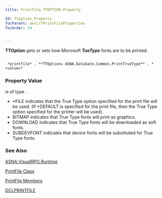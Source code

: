 ```yaml
---
title: PrintFile.TTOPTION Property

Id: Ttoption_Property
TocParent: aerLrfPrintFileProperties
TocOrder: 24


---
```


**TTOption** gets or sets how Microsoft ***TueType*** fonts are to be printed. 

```

 *printfile* . **TTOption= ASNA.DataGate.Common.PrintTrueType** . *<value>* 
```

### Property Value
***<value>*** is of type . 

- *FILE indicates that the True Type option specified for the print file will be used. (If *DEFAULT is specified for the print file, then the True Type option specified for the printer will be used).
- BITMAP indicates that True Type fonts will print as graphics.
- DOWNLOAD indicates that True Type fonts will be downloaded as soft fonts.
- SUBDEVFONT indicates that device fonts will be substituted for True Type fonts.

### See Also
[ASNA.VisualRPG.Runtime](ecrLrfRuntimeNamespace.html)

[PrintFile Class](ecrLrfPrintFileClass.html)

[PrintFile Members](ecrLrfPrintFileMembers.html)

[DCLPRINTFILE](DCLPRINTFILE.html) <br /> 
